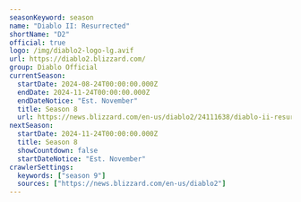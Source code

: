 ```yaml
---
seasonKeyword: season
name: "Diablo II: Resurrected"
shortName: "D2"
official: true
logo: /img/diablo2-logo-lg.avif
url: https://diablo2.blizzard.com/
group: Diablo Official
currentSeason:
  startDate: 2024-08-24T00:00:00.000Z
  endDate: 2024-11-24T00:00:00.000Z
  endDateNotice: "Est. November"
  title: Season 8
  url: https://news.blizzard.com/en-us/diablo2/24111638/diablo-ii-resurrected-ladder-season-8-coming-soon
nextSeason:
  startDate: 2024-11-24T00:00:00.000Z
  title: Season 8
  showCountdown: false
  startDateNotice: "Est. November"
crawlerSettings:
  keywords: ["season 9"]
  sources: ["https://news.blizzard.com/en-us/diablo2"]
---
```

